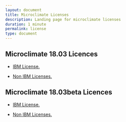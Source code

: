 ```yaml
---
layout: document
title: Microclimate Licenses
description: Landing page for microclimate licenses
duration: 1 minute
permalink: license
type: document
---
```


## Microclimate 18.03 Licences

* [IBM License.](./licenses/18.03/ibmlicense)

* [Non IBM Licenses.](./licenses/18.03/nonibmlicense)

## Microclimate 18.03beta Licences

* [IBM License.](./licenses/18.03beta/ibmlicense)

* [Non IBM Licenses.](./licenses/18.03beta/nonibmlicense)
